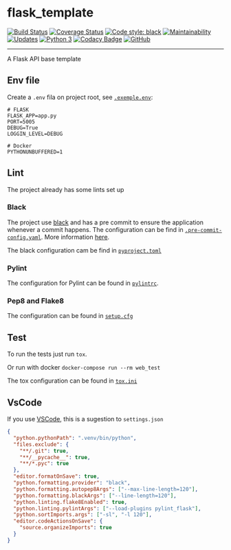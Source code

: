 # flask_template

[![Build Status](https://travis-ci.org/ricardochaves/flask_template.svg?branch=master)](https://travis-ci.org/ricardochaves/flask_template) [![Coverage Status](https://coveralls.io/repos/github/ricardochaves/flask_template/badge.svg?branch=master)](https://coveralls.io/github/ricardochaves/flask_template?branch=master) [![Code style: black](https://img.shields.io/badge/code%20style-black-000000.svg)](https://github.com/ambv/black) [![Maintainability](https://api.codeclimate.com/v1/badges/cf419e1537019ed23b51/maintainability)](https://codeclimate.com/github/ricardochaves/flask_template/maintainability) [![Updates](https://pyup.io/repos/github/ricardochaves/flask_template/shield.svg)](https://pyup.io/repos/github/ricardochaves/flask_template/) [![Python 3](https://pyup.io/repos/github/ricardochaves/flask_template/python-3-shield.svg)](https://pyup.io/repos/github/ricardochaves/flask_template/) [![Codacy Badge](https://api.codacy.com/project/badge/Grade/3affcb2f1dff44288c894d79fa3f0ac7)](https://www.codacy.com/app/ricardochaves/flask_template?utm_source=github.com&utm_medium=referral&utm_content=ricardochaves/flask_template&utm_campaign=Badge_Grade)
[![GitHub](https://img.shields.io/github/license/mashape/apistatus.svg)](https://github.com/ricardochaves/flask_template/blob/master/LICENSE)

---

A Flask API base template

## Env file

Create a `.env` fila on project root, see [`.exemple.env`](https://github.com/ricardochaves/flask_template/blob/master/.exemple.env):

```
# FLASK
FLASK_APP=app.py
PORT=5005
DEBUG=True
LOGGIN_LEVEL=DEBUG

# Docker
PYTHONUNBUFFERED=1
```

## Lint

The project already has some lints set up

### Black

The project use [black](https://github.com/ambv/black/) and has a pre commit to ensure the application whenever a commit happens. The configuration can be find in [`.pre-commit-config.yaml`](https://github.com/ricardochaves/flask_template/blob/master/.pre-commit-config.yaml). More information [here](https://github.com/ambv/black/#version-control-integration).

The black configuration cam be find in [`pyproject.toml`](https://github.com/ricardochaves/flask_template/blob/master/pyproject.toml)

### Pylint

The configuration for Pylint can be found in [`pylintrc`](https://github.com/ricardochaves/flask_template/blob/master/.pylintrc).

### Pep8 and Flake8

The configuration can be found in [`setup.cfg`](https://github.com/ricardochaves/flask_template/blob/master/setup.cfg)

## Test

To run the tests just run `tox`.

Or run with docker `docker-compose run --rm web_test`

The tox configuration can be found in [`tox.ini`](https://github.com/ricardochaves/flask_template/blob/master/tox.ini)

## VsCode

If you use [VSCode](https://code.visualstudio.com/), this is a sugestion to `settings.json`

```json
{
  "python.pythonPath": ".venv/bin/python",
  "files.exclude": {
    "**/.git": true,
    "**/__pycache__": true,
    "**/*.pyc": true
  },
  "editor.formatOnSave": true,
  "python.formatting.provider": "black",
  "python.formatting.autopep8Args": ["--max-line-length=120"],
  "python.formatting.blackArgs": ["--line-length=120"],
  "python.linting.flake8Enabled": true,
  "python.linting.pylintArgs": ["--load-plugins pylint_flask"],
  "python.sortImports.args": ["-sl", "-l 120"],
  "editor.codeActionsOnSave": {
    "source.organizeImports": true
  }
}
```
